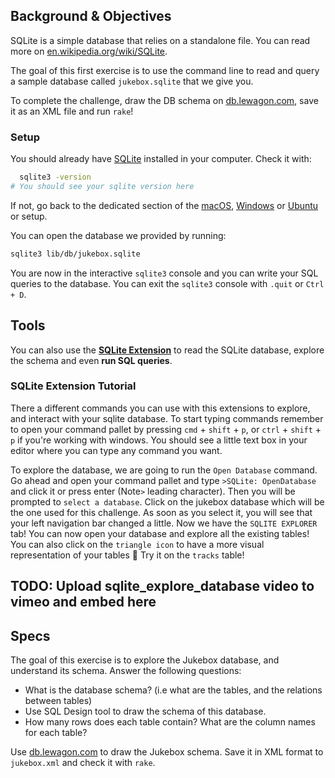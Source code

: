 ## Background & Objectives

SQLite is a simple database that relies on a standalone file. You can read more on [en.wikipedia.org/wiki/SQLite](http://en.wikipedia.org/wiki/SQLite).

The goal of this first exercise is to use the command line to read and query a sample database called `jukebox.sqlite` that we give you.

To complete the challenge, draw the DB schema on [db.lewagon.com](http://db.lewagon.com/), save it as an XML file and run `rake`!

### Setup

You should already have [SQLite](https://sqlite.org/index.html) installed in your computer. Check it with:

```bash
  sqlite3 -version
# You should see your sqlite version here
```

If not, go back to the dedicated section of the [macOS](https://github.com/lewagon/setup/blob/master/macos.md#sqlite), [Windows](https://github.com/lewagon/setup/blob/master/windows.md#sqlite) or [Ubuntu](https://github.com/lewagon/setup/blob/master/ubuntu.md#sqlite) or  setup.

You can open the database we provided by running:

```bash
sqlite3 lib/db/jukebox.sqlite
```

You are now in the interactive `sqlite3` console and you can write your SQL queries to the database. You can exit the `sqlite3` console with `.quit` or `Ctrl + D`.

## Tools

You can also use the **[SQLite Extension](https://marketplace.visualstudio.com/items?itemName=alexcvzz.vscode-sqlite)** to read the SQLite database, explore the schema and even **run SQL queries**.


### SQLite Extension Tutorial

There a different commands you can use with this extensions to explore, and interact with your sqlite database.  To start typing commands remember to open your command pallet by pressing `cmd` + `shift` + `p`, or `ctrl` + `shift` + `p` if you're working with windows. You should see a little text box in your editor where you can type any command you want.

To explore the database, we are going to run the `Open Database` command. Go ahead and open your command pallet and type `>SQLite: OpenDatabase` and click it or press enter (Note`>` leading character). Then you will be prompted to `select a database`. Click on the jukebox database which will be the one used for this challenge. As soon as you select it, you will see that your left navigation bar changed a little. Now we have the `SQLITE EXPLORER` tab! You can now open your database and explore all the existing tables! You can also click on the `triangle icon` to have a more visual representation of your tables :raised_hands: Try it on the `tracks` table!

## TODO: Upload sqlite_explore_database video to vimeo and embed here



## Specs

The goal of this exercise is to explore the Jukebox database, and understand its schema. Answer the following questions:
- What is the database schema? (i.e what are the tables, and the relations between tables)
- Use SQL Design tool to draw the schema of this database.
- How many rows does each table contain? What are the column names for each table?

Use [db.lewagon.com](http://db.lewagon.com/) to draw the Jukebox schema. Save it in XML format to `jukebox.xml` and check it with `rake`.
